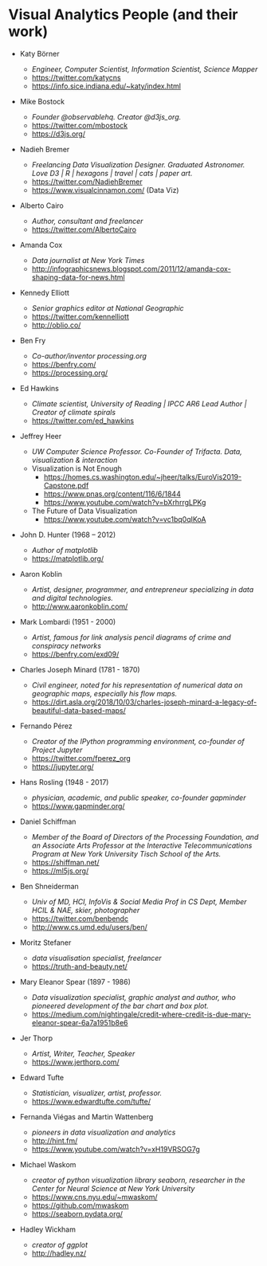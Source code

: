 # Visual Analytics People (and their work)

- Katy Börner
  - *Engineer, Computer Scientist, Information Scientist, Science Mapper*
  - https://twitter.com/katycns
  - https://info.sice.indiana.edu/~katy/index.html

- Mike Bostock
  - *Founder @observablehq. Creator @d3js_org.*
  - https://twitter.com/mbostock
  - https://d3js.org/

- Nadieh Bremer
  - *Freelancing Data Visualization Designer. Graduated Astronomer. Love D3 | R | hexagons | travel | cats | paper art.*
  - https://twitter.com/NadiehBremer
  - https://www.visualcinnamon.com/ (Data Viz)

- Alberto Cairo
  - *Author, consultant and freelancer*
  - https://twitter.com/AlbertoCairo

- Amanda Cox
  - *Data journalist at New York Times*
  - http://infographicsnews.blogspot.com/2011/12/amanda-cox-shaping-data-for-news.html

- Kennedy Elliott
  - *Senior graphics editor at National Geographic*
  - https://twitter.com/kennelliott
  - http://oblio.co/ 

- Ben Fry
  - *Co-author/inventor processing.org*
  - https://benfry.com/
  - https://processing.org/

- Ed Hawkins
  - *Climate scientist, University of Reading | IPCC AR6 Lead Author | Creator of climate spirals*
  - https://twitter.com/ed_hawkins

- Jeffrey Heer
  - *UW Computer Science Professor. Co-Founder of Trifacta. Data, visualization & interaction*
  - Visualization is Not Enough
    - https://homes.cs.washington.edu/~jheer/talks/EuroVis2019-Capstone.pdf
    - https://www.pnas.org/content/116/6/1844
    - https://www.youtube.com/watch?v=bXrhrrgLPKg
  - The Future of Data Visualization
    - https://www.youtube.com/watch?v=vc1bq0qIKoA

- John D. Hunter (1968 – 2012)
  - *Author of matplotlib*
  - https://matplotlib.org/

- Aaron Koblin
  - *Artist, designer, programmer, and entrepreneur specializing in data and digital technologies.*
  - http://www.aaronkoblin.com/

- Mark Lombardi (1951 - 2000)
  - *Artist, famous for link analysis pencil diagrams of crime and conspiracy networks*
  - https://benfry.com/exd09/

- Charles Joseph Minard (1781 -  1870)
  - *Civil engineer, noted for his representation of numerical data on geographic maps, especially his flow maps.*
  - https://dirt.asla.org/2018/10/03/charles-joseph-minard-a-legacy-of-beautiful-data-based-maps/

- Fernando Pérez
  - *Creator of the IPython programming environment, co-founder of Project Jupyter*
  - https://twitter.com/fperez_org
  - https://jupyter.org/

- Hans Rosling (1948 - 2017)
  - *physician, academic, and public speaker, co-founder gapminder*
  - https://www.gapminder.org/

- Daniel Schiffman
  - *Member of the Board of Directors of the Processing Foundation, and an Associate Arts Professor at the Interactive Telecommunications Program at New York University Tisch School of the Arts.*
  - https://shiffman.net/
  - https://ml5js.org/

- Ben Shneiderman
  - *Univ of MD, HCI, InfoVis & Social Media Prof in CS Dept, Member HCIL & NAE, skier, photographer*
  - https://twitter.com/benbendc
  - http://www.cs.umd.edu/users/ben/

- Moritz Stefaner
  - *data visualisation specialist, freelancer*
  - https://truth-and-beauty.net/

- Mary Eleanor Spear (1897 - 1986)
  - *Data visualization specialist, graphic analyst and author, who pioneered development of the bar chart and box plot.*
  - https://medium.com/nightingale/credit-where-credit-is-due-mary-eleanor-spear-6a7a1951b8e6

- Jer Thorp
  - *Artist, Writer, Teacher, Speaker*
  - https://www.jerthorp.com/

- Edward Tufte
  - *Statistician, visualizer, artist, professor.*
  - https://www.edwardtufte.com/tufte/

- Fernanda Viégas and Martin Wattenberg
  - *pioneers in data visualization and analytics*
  - http://hint.fm/
  - https://www.youtube.com/watch?v=xH19VRSOG7g

- Michael Waskom
  - *creator of python visualization library seaborn, researcher in the Center for Neural Science at New York University*
  - https://www.cns.nyu.edu/~mwaskom/
  - https://github.com/mwaskom
  - https://seaborn.pydata.org/

- Hadley Wickham
  - *creator of ggplot*
  - http://hadley.nz/
